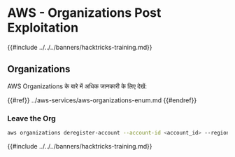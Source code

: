 # AWS - Organizations Post Exploitation

{{#include ../../../banners/hacktricks-training.md}}

## Organizations

AWS Organizations के बारे में अधिक जानकारी के लिए देखें:

{{#ref}}
../aws-services/aws-organizations-enum.md
{{#endref}}

### Leave the Org
```bash
aws organizations deregister-account --account-id <account_id> --region <region>
```
{{#include ../../../banners/hacktricks-training.md}}
